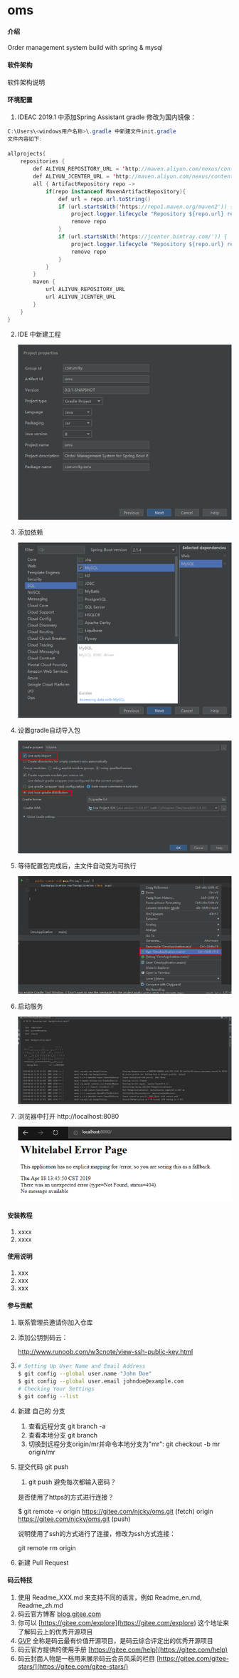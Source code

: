 # oms

#### 介绍
Order management system
build with spring & mysql

#### 软件架构
软件架构说明


#### 环境配置
1. IDEAC 2019.1 中添加Spring Assistant
    gradle 修改为国内镜像：

  ```java
  C:\Users\<windows用户名称>\.gradle 中新建文件init.gradle
  文件内容如下:
  
  allprojects{
      repositories {
          def ALIYUN_REPOSITORY_URL = 'http://maven.aliyun.com/nexus/content/groups/public'
          def ALIYUN_JCENTER_URL = 'http://maven.aliyun.com/nexus/content/repositories/jcenter'
          all { ArtifactRepository repo ->
              if(repo instanceof MavenArtifactRepository){
                  def url = repo.url.toString()
                  if (url.startsWith('https://repo1.maven.org/maven2')) {
                      project.logger.lifecycle "Repository ${repo.url} replaced by $ALIYUN_REPOSITORY_URL."
                      remove repo
                  }
                  if (url.startsWith('https://jcenter.bintray.com/')) {
                      project.logger.lifecycle "Repository ${repo.url} replaced by $ALIYUN_JCENTER_URL."
                      remove repo
                  }
              }
          }
          maven {
              url ALIYUN_REPOSITORY_URL
              url ALIYUN_JCENTER_URL
          }
      }
  }
  ```


2. IDE 中新建工程

   ![Snipaste_2019-04-18_11-23-01](assets/Snipaste_2019-04-18_11-23-01.png)

3. 添加依赖

   ![Snipaste_2019-04-18_11-23-19](assets/Snipaste_2019-04-18_11-23-19.png)

4. 设置gradle自动导入包

   ![Snipaste_2019-04-18_11-24-09](assets/Snipaste_2019-04-18_11-24-09.png)

5. 等待配置包完成后，主文件自动变为可执行

   ![Snipaste_2019-04-18_11-39-26](assets/Snipaste_2019-04-18_11-39-26.png)

6. 启动服务

   ![Snipaste_2019-04-18_11-39-54](assets/Snipaste_2019-04-18_11-39-54.png)

7. 浏览器中打开 http://localhost:8080

   ![1555566478497](assets/1555566478497.png)

#### 安装教程

1. xxxx
2. xxxx

#### 使用说明

1. xxx
2. xxx
3. xxx

#### 参与贡献

1. 联系管理员邀请你加入仓库

2. 添加公钥到码云：

   http://www.runoob.com/w3cnote/view-ssh-public-key.html

3. ```bash
   # Setting Up User Name and Email Address
   $ git config --global user.name "John Doe"
   $ git config --global user.email johndoe@example.com
   # Checking Your Settings
   $ git config --list
   ```

4. 新建 自己的 分支

   1. 查看远程分支 git branch -a
   2. 查看本地分支 git branch
   3. 切换到远程分支origin/mr并命令本地分支为"mr": git checkout -b mr origin/mr

5. 提交代码 git push

   1.  git push 避免每次都输入密码？

      是否使用了https的方式进行连接？

      $ git remote -v
      origin  https://gitee.com/njcky/oms.git (fetch)
      origin  https://gitee.com/njcky/oms.git (push)

      说明使用了ssh的方式进行了连接，修改为ssh方式连接：

      git remote rm origin

6. 新建 Pull Request


#### 码云特技

1. 使用 Readme\_XXX.md 来支持不同的语言，例如 Readme\_en.md, Readme\_zh.md
2. 码云官方博客 [blog.gitee.com](https://blog.gitee.com)
3. 你可以 [https://gitee.com/explore](https://gitee.com/explore) 这个地址来了解码云上的优秀开源项目
4. [GVP](https://gitee.com/gvp) 全称是码云最有价值开源项目，是码云综合评定出的优秀开源项目
5. 码云官方提供的使用手册 [https://gitee.com/help](https://gitee.com/help)
6. 码云封面人物是一档用来展示码云会员风采的栏目 [https://gitee.com/gitee-stars/](https://gitee.com/gitee-stars/)